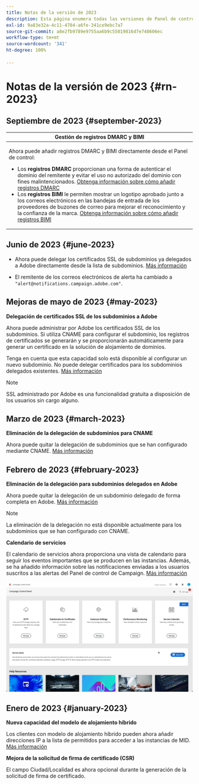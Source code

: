 ```yaml
---
title: Notas de la versión de 2023
description: Esta página enumera todas las versiones de Panel de control de Campaign de 2023.
exl-id: 9a83e32a-4c11-4784-a6fe-341ce9ebc7a7
source-git-commit: a8e2fb9789e9755aa6b9c55019816d7e748606ec
workflow-type: tm+mt
source-wordcount: '341'
ht-degree: 100%

---
```


# Notas de la versión de 2023 {#rn-2023}

## Septiembre de 2023 {#september-2023}

<table>
<thead>
<tr>
<th><strong>Gestión de registros DMARC y BIMI</strong><br/></th>
</tr>
</thead>
<tbody>
<tr>
<td>
<p><p>Ahora puede añadir registros DMARC y BIMI directamente desde el Panel de control:

<ul><li>Los <strong>registros DMARC</strong> proporcionan una forma de autenticar el dominio del remitente y evitar el uso no autorizado del dominio con fines malintencionados. <a href="../subdomains-certificates/using/dmarc.md">Obtenga información sobre cómo añadir registros DMARC</a></li>
<li>Los <strong>registros BIMI</strong> le permiten mostrar un logotipo aprobado junto a los correos electrónicos en las bandejas de entrada de los proveedores de buzones de correo para mejorar el reconocimiento y la confianza de la marca. <a href="../subdomains-certificates/using/bimi.md">Obtenga información sobre cómo añadir registros BIMI</a></li></ul>
</td>
</tr>
</tbody>
</table>

## Junio de 2023 {#june-2023}

* Ahora puede delegar los certificados SSL de subdominios ya delegados a Adobe directamente desde la lista de subdominios. [Más información](../subdomains-certificates/using/delegate-ssl.md)

* El remitente de los correos electrónicos de alerta ha cambiado a `"alert@notifications.campaign.adobe.com"`.

## Mejoras de mayo de 2023 {#may-2023}

**Delegación de certificados SSL de los subdominios a Adobe**

Ahora puede administrar por Adobe los certificados SSL de los subdominios. Si utiliza CNAME para configurar el subdominio, los registros de certificados se generarán y se proporcionarán automáticamente para generar un certificado en la solución de alojamiento de dominios.

Tenga en cuenta que esta capacidad solo está disponible al configurar un nuevo subdominio. No puede delegar certificados para los subdominios delegados existentes. [Más información](../subdomains-certificates/using/setting-up-new-subdomain.md)

>[!NOTE]
>
>SSL administrado por Adobe es una funcionalidad gratuita a disposición de los usuarios sin cargo alguno.

## Marzo de 2023 {#march-2023}

**Eliminación de la delegación de subdominios para CNAME**

Ahora puede quitar la delegación de subdominios que se han configurado mediante CNAME. [Más información](../subdomains-certificates/using/remove-delegated-subdomains.md)

## Febrero de 2023 {#february-2023}

**Eliminación de la delegación para subdominios delegados en Adobe**

Ahora puede quitar la delegación de un subdominio delegado de forma completa en Adobe. [Más información](../subdomains-certificates/using/remove-delegated-subdomains.md)

>[!NOTE]
>
>La eliminación de la delegación no está disponible actualmente para los subdominios que se han configurado con CNAME.

**Calendario de servicios**

El calendario de servicios ahora proporciona una vista de calendario para seguir los eventos importantes que se producen en las instancias. Además, se ha añadido información sobre las notificaciones enviadas a los usuarios suscritos a las alertas del Panel de control de Campaign. [Más información](../service-events/service-events.md)

![](assets/do-not-localize/gif-calendar.gif)

## Enero de 2023 {#january-2023}

**Nueva capacidad del modelo de alojamiento híbrido**

Los clientes con modelo de alojamiento híbrido pueden ahora añadir direcciones IP a la lista de permitidos para acceder a las instancias de MID. [Más información](../instances-settings/using/ip-allow-listing-instance-access.md)

**Mejora de la solicitud de firma de certificado (CSR)**

El campo Ciudad/Localidad es ahora opcional durante la generación de la solicitud de firma de certificado.
